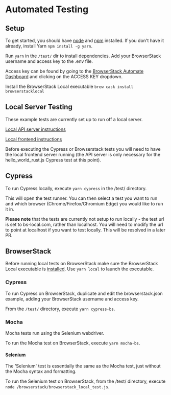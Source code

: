# Automated Testing

## Setup

To get started, you should have [node](https://nodejs.org/en/) and [npm](https://www.npmjs.com/get-npm) installed. If you don't have it already, install Yarn `npm install -g yarn`.

Run `yarn` in the `/test/` dir to install dependencies.
Add your BrowserStack username and access key to the .env file.

Access key can be found by going to the [BrowserStack Automate Dashboard](https://automate.browserstack.com/dashboard/v2/) and clicking on the ACCESS KEY dropdown.

Install the BrowserStack Local executable `brew cask install browserstacklocal`

## Local Server Testing

These example tests are currently set up to run off a local server.

[Local API server instructions](../hello-world/README.md)

[Local frontend instructions](../frontend)

Before executing the Cypress or Browserstack tests you will need to have the local frontend server running (the API server is only necessary for the hello_world_rust.js Cypress test at this point).

## Cypress

To run Cypress locally, execute `yarn cypress` in the /test/ directory.

This will open the test runner. You can then select a test you want to run and which browser (Chrome/Firefox/Chromium Edge) you would like to run it in.

**Please note** that the tests are currently not setup to run locally - the test url is set to bs-local.com, rather than localhost. You will need to modify the url to point at localhost if you want to test locally. This will be resolved in a later PR.

## BrowserStack

Before running local tests on BrowserStack make sure the BrowserStack Local executable is [installed](#setup).
Use `yarn local` to launch the executable.

### Cypress

To run Cypress on BrowserStack, duplicate and edit the browserstack.json example, adding your BrowserStack username and access key.

From the `/test/` directory, execute `yarn cypress-bs`.

### Mocha

Mocha tests run using the Selenium webdriver.

To run the Mocha test on BrowserStack, execute `yarn mocha-bs`.

#### Selenium

The 'Selenium' test is essentially the same as the Mocha test, just without the Mocha syntax and formatting.

To run the Selenium test on BrowserStack, from the /test/ directory, execute `node /browserstack/browserstack_local_test.js`.
